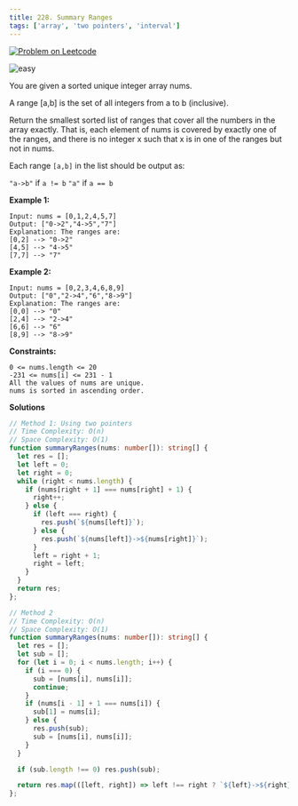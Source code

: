 ```yaml
---
title: 228. Summary Ranges
tags: ['array', 'two pointers', 'interval']
---
```


[![Problem on Leetcode](https://img.shields.io/badge/Leetcode-FFA116)](https://leetcode.com/problems/summary-ranges/)

![easy](https://img.shields.io/badge/Difficulty-Easy-5BCEFA.svg)<br />
<!-- ![medium](https://img.shields.io/badge/Difficulty-Medium-F5A9B8.svg)<br /> -->
<!-- ![hard](https://img.shields.io/badge/Difficulty-Hard-FFFFFF.svg)<br /> -->

You are given a sorted unique integer array nums.

A range [a,b] is the set of all integers from a to b (inclusive).

Return the smallest sorted list of ranges that cover all the numbers in the array exactly. That is, each element of nums is covered by exactly one of the ranges, and there is no integer x such that x is in one of the ranges but not in nums.

Each range `[a,b]` in the list should be output as:

`"a->b"` if `a != b`
`"a"` if `a == b`



**Example 1:**

```
Input: nums = [0,1,2,4,5,7]
Output: ["0->2","4->5","7"]
Explanation: The ranges are:
[0,2] --> "0->2"
[4,5] --> "4->5"
[7,7] --> "7"
```

**Example 2:**
```
Input: nums = [0,2,3,4,6,8,9]
Output: ["0","2->4","6","8->9"]
Explanation: The ranges are:
[0,0] --> "0"
[2,4] --> "2->4"
[6,6] --> "6"
[8,9] --> "8->9"
```

**Constraints:**
```
0 <= nums.length <= 20
-231 <= nums[i] <= 231 - 1
All the values of nums are unique.
nums is sorted in ascending order.
```

**Solutions**

```ts
// Method 1: Using two pointers
// Time Complexity: O(n)
// Space Complexity: O(1)
function summaryRanges(nums: number[]): string[] {
  let res = [];
  let left = 0;
  let right = 0;
  while (right < nums.length) {
    if (nums[right + 1] === nums[right] + 1) {
      right++;
    } else {
      if (left === right) {
        res.push(`${nums[left]}`);
      } else {
        res.push(`${nums[left]}->${nums[right]}`);
      }
      left = right + 1;
      right = left;
    }
  }
  return res;
};
```

```ts
// Method 2
// Time Complexity: O(n)
// Space Complexity: O(1)
function summaryRanges(nums: number[]): string[] {
  let res = [];
  let sub = [];
  for (let i = 0; i < nums.length; i++) {
    if (i === 0) {
      sub = [nums[i], nums[i]];
      continue;
    }
    if (nums[i - 1] + 1 === nums[i]) {
      sub[1] = nums[i];
    } else {
      res.push(sub);
      sub = [nums[i], nums[i]];
    }
  }

  if (sub.length !== 0) res.push(sub);

  return res.map(([left, right]) => left !== right ? `${left}->${right}`: `${left}`);
};
```